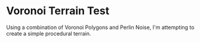 Voronoi Terrain Test
====================

Using a combination of Voronoi Polygons and Perlin Noise, I'm attempting to
create a simple procedural terrain.
